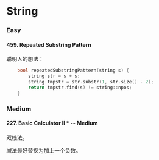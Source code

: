 # String

### Easy
#### 459. Repeated Substring Pattern
聪明人的想法：
```C++
    bool repeatedSubstringPattern(string s) {
		string str = s + s;
		string tmpstr = str.substr(1, str.size() - 2);
		return tmpstr.find(s) != string::npos;
	}
```

### Medium

#### 227. Basic Calculator II * -- Medium
双栈法。

减法最好替换为加上一个负数。
